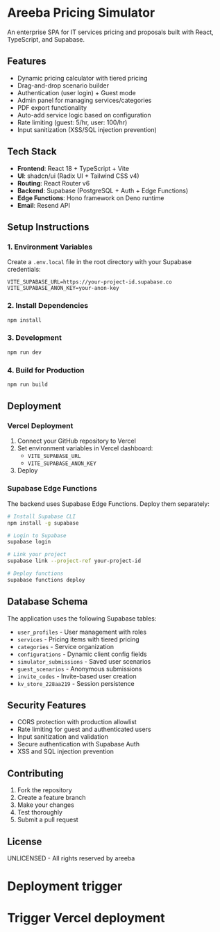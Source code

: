 # Areeba Pricing Simulator

An enterprise SPA for IT services pricing and proposals built with React, TypeScript, and Supabase.

## Features

- Dynamic pricing calculator with tiered pricing
- Drag-and-drop scenario builder
- Authentication (user login) + Guest mode
- Admin panel for managing services/categories
- PDF export functionality
- Auto-add service logic based on configuration
- Rate limiting (guest: 5/hr, user: 100/hr)
- Input sanitization (XSS/SQL injection prevention)

## Tech Stack

- **Frontend**: React 18 + TypeScript + Vite
- **UI**: shadcn/ui (Radix UI + Tailwind CSS v4)
- **Routing**: React Router v6
- **Backend**: Supabase (PostgreSQL + Auth + Edge Functions)
- **Edge Functions**: Hono framework on Deno runtime
- **Email**: Resend API

## Setup Instructions

### 1. Environment Variables

Create a `.env.local` file in the root directory with your Supabase credentials:

```env
VITE_SUPABASE_URL=https://your-project-id.supabase.co
VITE_SUPABASE_ANON_KEY=your-anon-key
```

### 2. Install Dependencies

```bash
npm install
```

### 3. Development

```bash
npm run dev
```

### 4. Build for Production

```bash
npm run build
```

## Deployment

### Vercel Deployment

1. Connect your GitHub repository to Vercel
2. Set environment variables in Vercel dashboard:
   - `VITE_SUPABASE_URL`
   - `VITE_SUPABASE_ANON_KEY`
3. Deploy

### Supabase Edge Functions

The backend uses Supabase Edge Functions. Deploy them separately:

```bash
# Install Supabase CLI
npm install -g supabase

# Login to Supabase
supabase login

# Link your project
supabase link --project-ref your-project-id

# Deploy functions
supabase functions deploy
```

## Database Schema

The application uses the following Supabase tables:

- `user_profiles` - User management with roles
- `services` - Pricing items with tiered pricing
- `categories` - Service organization
- `configurations` - Dynamic client config fields
- `simulator_submissions` - Saved user scenarios
- `guest_scenarios` - Anonymous submissions
- `invite_codes` - Invite-based user creation
- `kv_store_228aa219` - Session persistence

## Security Features

- CORS protection with production allowlist
- Rate limiting for guest and authenticated users
- Input sanitization and validation
- Secure authentication with Supabase Auth
- XSS and SQL injection prevention

## Contributing

1. Fork the repository
2. Create a feature branch
3. Make your changes
4. Test thoroughly
5. Submit a pull request

## License

UNLICENSED - All rights reserved by areeba
# Deployment trigger
# Trigger Vercel deployment
